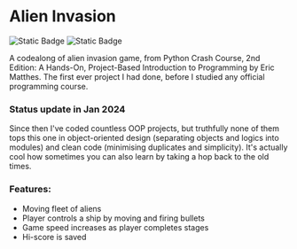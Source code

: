 # Alien Invasion
![Static Badge](https://img.shields.io/badge/Python-blue)
![Static Badge](https://img.shields.io/badge/Pygame-brightgreen)

A codealong of alien invasion game, from Python Crash Course, 2nd Edition: A Hands-On, Project-Based Introduction to Programming by Eric Matthes. The first ever project I had done, before I studied any official programming course.

### Status update in Jan 2024
Since then I've coded countless OOP projects, but truthfully none of them tops this one in object-oriented design (separating objects and logics into modules) and clean code (minimising duplicates and simplicity). It's actually cool how sometimes you can also learn by taking a hop back to the old times.

### Features:
- Moving fleet of aliens
- Player controls a ship by moving and firing bullets
- Game speed increases as player completes stages
- Hi-score is saved
